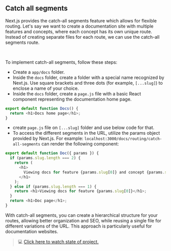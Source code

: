 ## Catch all segments

Next.js provides the catch-all segments feature which allows for flexible routing. Let's say we want to create a
documentation site with multiple features and concepts, where each concept has its own unique route. Instead of creating
separate files for each route, we can use the catch-all segments route.

&nbsp;
&nbsp;
&nbsp;

To implement catch-all segments, follow these steps:

+ Create a `app/docs` folder.
+ Inside the `docs` folder, create a folder with a special name recognized by Next.js. Use square brackets and three
  dots (for example, `[...slug]`) to enclose a name of your choice.
+ Inside the `docs` folder, create a `page.js` file with a basic React component representing the documentation home
  page.

```js
export default function Docs() {
  return <h1>Docs home page</h1>;
}
```

+ create `page.js` file on `[...slug]` folder and use below code for that.
+ To access the different segments in the URL, utilize the params object provided by Next.js. For
  example: `localhost:3000/docs/routing/catch-all-segments` can render the following component:

```js
export default function Doc({ params }) {
  if (params.slug.length === 2) {
    return (
      <h1>
        Viewing docs for feature {params.slug[0]} and concept {params.slug[1]}
      </h1>
    );
  } else if (params.slug.length === 1) {
    return <h1>Viewing docs for feature {params.slug[0]}</h1>;
  }
  return <h1>Doc page</h1>;
}
```

With catch-all segments, you can create a hierarchical structure for your routes, allowing better organization and SEO,
while reusing a single file for different variations of the URL. This approach is particularly useful for documentation
websites.

> 💻 <a href="https://github.com/amirmvahed/next-dk-code/tree/04-catch-all-segments/app" target="_blank">Click here to watch state of project.</a>





